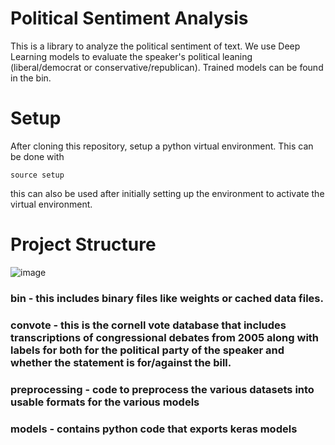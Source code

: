 # Political Sentiment Analysis

This is a library to analyze the political sentiment of text. We use Deep Learning models to evaluate the speaker's political leaning (liberal/democrat or conservative/republican). Trained models can be found in the bin.

# Setup

After cloning this repository, setup a python virtual environment. This can be done with 

```
source setup
```

this can also be used after initially setting up the environment to activate the virtual environment.

# Project Structure

![image](https://user-images.githubusercontent.com/81732369/206875391-e9937aa4-4c5b-4d47-8411-42beef186759.png)

### bin - this includes binary files like weights or cached data files.
### convote - this is the cornell vote database that includes transcriptions of congressional debates from 2005 along with labels for both for the political party of the speaker and whether the statement is for/against the bill.
### preprocessing - code to preprocess the various datasets into usable formats for the various models 
### models - contains python code that exports keras models


